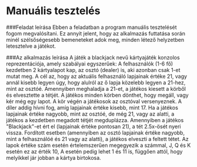 # Manuális tesztelés

###Feladat leírása
Ebben a feladatban a program manuális tesztelését fogom megvalósítani. Ez annyit jelent,
hogy az alkalmazás futtatása során minél szélsőségesebb bemeneteket adok meg, minden létező
helyzetben letesztelve a játékot.

###Az alkalmazás leírása
A játék a blackjack nevű kártyajáték konzolos reprezentációja, amely szabályai egyszerűek:
A felhasználók (1-6 fő) kezdetben 2 kártyalapot kap, az osztó (dealer) is, aki azonban csak 1-et mutat meg.
A cél az, hogy az aktuális felhasználó lapjainak értéke 21, vagy annál kisebb legyen úgy, hogy alulról az ő lapja
közelebb legyen a 21-hez, mint az osztóé. Amennyiben meghaladja a 21-et,
a játékos kiesett a körből és elvesztette a tétjét. A játékos minden körben dönthet, hogy megáll, vagy kér
még egy lapot. A kör végén a játékosok az osztóval versenyeznek. A díler addig hívni fog,
amíg lapjainak értéke kisebb, mint 17. Ha a játékos lapjainak értéke
nagyobb, mint az osztóé, de még 21, vagy az alatti, a játékos a kezdetben megadott tétjét megduplázza.
Amennyiben a játékos "Blackjack"-et ért el (lapjainak értéke pontosan 21), a tét 2.5x-ösét nyeri vissza.
Fordított esetben (amennyiben az osztó lapjainak értéke nagyobb, mint a felhasználóé és 21 vagy az alatti),
a játékos elveszti a feltett tétet.
Az lapok értéke szám esetén értelemszerűen megegyezik a számmal, J, Q és K esetén ez az érték 10,
A esetén pedig lehet 1 és 11 is, függően attól, hogy melyikkel jár jobban a kártya birtokosa.